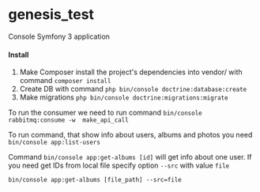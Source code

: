 # genesis_test
Console Symfony 3 application

#### Install

1. Make Composer install the project's dependencies into vendor/ with command `composer install`
2. Create DB with command `php bin/console doctrine:database:create`
3. Make migrations `php bin/console doctrine:migrations:migrate`

To run the consumer we need to run command `bin/console rabbitmq:consume -w  make_api_call`

To run command, that show info about users, albums and photos you need `bin/console app:list-users`
 
Command `bin/console app:get-albums [id]` will get info about one user. If you need get IDs from local file specify option `--src` with value `file`

`bin/console app:get-albums [file_path] --src=file`